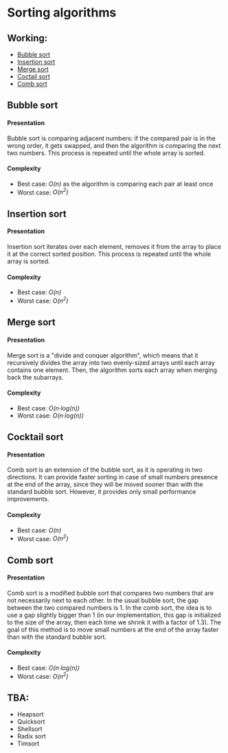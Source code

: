 # Sorting algorithms

## Working:

* [Bubble sort](#bubble-sort)
* [Insertion sort](#insertion-sort)
* [Merge sort](#merge-sort)
* [Coctail sort](#cocktail-sort)
* [Comb sort](#comb-sort)

## Bubble sort
#### Presentation
Bubble sort is comparing adjacent numbers: if the compared pair is in the wrong order, it gets swapped, and then the algorithm is comparing the next two numbers. This process is repeated until the whole array is sorted.
#### Complexity
* Best case: *O(n)* as the algorithm is comparing each pair at least once
* Worst case: *O(n<sup>2</sup>)*

## Insertion sort
#### Presentation
Insertion sort iterates over each element, removes it from the array to place it at the correct sorted position. This process is repeated until the whole array is sorted.
#### Complexity
* Best case: *O(n)* 
* Worst case: *O(n<sup>2</sup>)*

## Merge sort
#### Presentation
Merge sort is a "divide and conquer algorithm", which means that it recursively divides the array into two evenly-sized arrays until each array contains one element. Then, the algorithm sorts each array when merging back the subarrays.
#### Complexity
* Best case: *O(n·log(n))* 
* Worst case: *O(n·log(n))*

## Cocktail sort
#### Presentation
Comb sort is an extension of the bubble sort, as it is operating in two directions. It can provide faster sorting in case of small numbers presence at the end of the array, since they will be moved sooner than with the standard bubble sort. However, it provides only small performance improvements.
#### Complexity
* Best case: *O(n)* 
* Worst case: *O(n<sup>2</sup>)*

## Comb sort
#### Presentation
Comb sort is a modified bubble sort that compares two numbers that are not necessarily next to each other. In the usual bubble sort, the gap between the two compared numbers is 1. In the comb sort, the idea is to use a gap slightly bigger than 1 (in our implementation, this gap is initialized to the size of the array, then each time we shrink it with a factor of 1.3). The goal of this method is to move small numbers at the end of the array faster than with the standard bubble sort.
#### Complexity
* Best case: *O(n·log(n))* 
* Worst case: *O(n<sup>2</sup>)*

## TBA:

* Heapsort
* Quicksort
* Shellsort
* Radix sort
* Timsort
